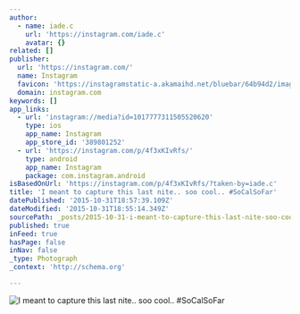 ```yaml
---
author:
  - name: iade.c
    url: 'https://instagram.com/iade.c'
    avatar: {}
related: []
publisher:
  url: 'https://instagram.com/'
  name: Instagram
  favicon: 'https://instagramstatic-a.akamaihd.net/bluebar/64b94d2/images/ico/favicon.ico'
  domain: instagram.com
keywords: []
app_links:
  - url: 'instagram://media?id=1017777311505520620'
    type: ios
    app_name: Instagram
    app_store_id: '389801252'
  - url: 'https://instagram.com/p/4f3xKIvRfs/'
    type: android
    app_name: Instagram
    package: com.instagram.android
isBasedOnUrl: 'https://instagram.com/p/4f3xKIvRfs/?taken-by=iade.c'
title: 'I meant to capture this last nite.. soo cool.. #SoCalSoFar'
datePublished: '2015-10-31T18:57:39.109Z'
dateModified: '2015-10-31T18:55:14.349Z'
sourcePath: _posts/2015-10-31-i-meant-to-capture-this-last-nite-soo-cool-socalsofar.md
published: true
inFeed: true
hasPage: false
inNav: false
_type: Photograph
_context: 'http://schema.org'

---
```

![I meant to capture this last nite&period;&period; soo cool&period;&period; &num;SoCalSoFar](https://scontent.cdninstagram.com/hphotos-xfa1/t51.2885-15/e15/11381479_1625615354388506_355432310_n.jpg)